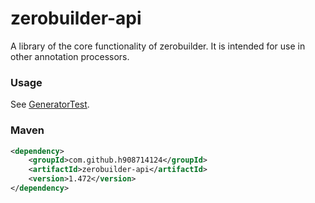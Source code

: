 # zerobuilder-api

A library of the core functionality of zerobuilder.
It is intended for use in other annotation processors.

### Usage

See [GeneratorTest](../../master/api/src/test/java/net/zerobuilder/api/test/GeneratorTest.java).

### Maven

````xml
<dependency>
    <groupId>com.github.h908714124</groupId>
    <artifactId>zerobuilder-api</artifactId>
    <version>1.472</version>
</dependency>
````
